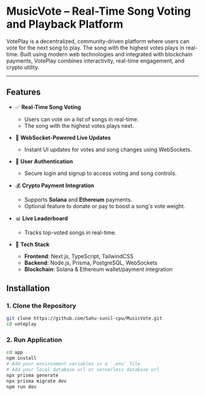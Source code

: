 #  MusicVote – Real-Time Song Voting and Playback Platform

VotePlay is a decentralized, community-driven platform where users can vote for the next song to play. The song with the highest votes plays in real-time. Built using modern web technologies and integrated with blockchain payments, VotePlay combines interactivity, real-time engagement, and crypto utility.

---

##  Features

- ✅ **Real-Time Song Voting**
  - Users can vote on a list of songs in real-time.
  - The song with the highest votes plays next.

- 🔄 **WebSocket-Powered Live Updates**
  - Instant UI updates for votes and song changes using WebSockets.

- 🔐 **User Authentication**
  - Secure login and signup to access voting and song controls.

- 💰 **Crypto Payment Integration**
  - Supports **Solana** and **Ethereum** payments.
  - Optional feature to donate or pay to boost a song's vote weight.

- 📊 **Live Leaderboard**
  - Tracks top-voted songs in real-time.

- 🧩 **Tech Stack**
  - **Frontend**: Next.js, TypeScript, TailwindCSS
  - **Backend**: Node.js, Prisma, PostgreSQL, WebSockets
  - **Blockchain**: Solana & Ethereum wallet/payment integration


## Installation

### 1. Clone the Repository
```bash
git clone https://github.com/Sahu-sunil-cpu/MusicVote.git
cd voteplay
```
### 2. Run Application
```bash
cd app
npm install
# Add your environment variables in a `.env` file
# Add your local database url or serverless database url
npx prisma generate
npx prisma migrate dev
npm run dev



